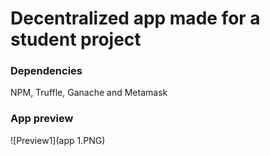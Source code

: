 # Decentralized app made for a student project
### Dependencies
NPM, Truffle, Ganache and Metamask
### App preview
![Preview1](app 1.PNG)
